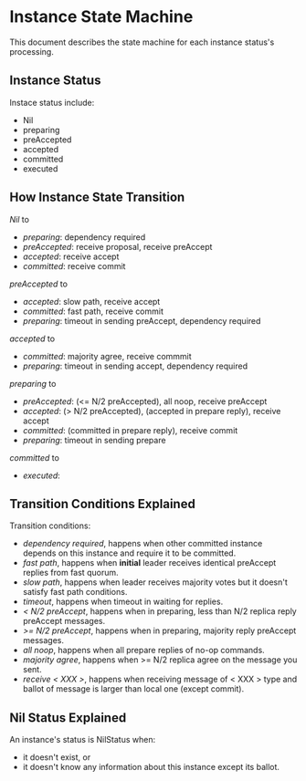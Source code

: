 Instance State Machine
======

This document describes the state machine for each instance status's processing.


Instance Status
------
Instace status include:
- Nil
- preparing
- preAccepted
- accepted
- committed
- executed



How Instance State Transition
------
*Nil* to
- *preparing*: 	dependency required
- *preAccepted*: receive proposal, receive preAccept
- *accepted*: receive accept
- *committed*: receive commit

*preAccepted* to
- *accepted*: slow path, receive accept
- *committed*: fast path, receive commit
- *preparing*: timeout in sending preAccept, dependency required

*accepted* to
- *committed*: majority agree, receive commmit
- *preparing*: timeout in sending accept, dependency required

*preparing* to
- *preAccepted*: (<= N/2 preAccepted), all noop, receive preAccept
- *accepted*: (> N/2 preAccepted), (accepted in prepare reply), receive accept
- *committed*: (committed in prepare reply), receive commit
- *preparing*: timeout in sending prepare

*committed* to
- *executed*: 



Transition Conditions Explained
------
Transition conditions:
- *dependency required*, happens when other committed instance depends on this instance and require it to be committed.
- *fast path*, happens when **initial** leader receives identical preAccept replies from fast quorum.
- *slow path*, happens when leader receives majority votes but it doesn't satisfy fast path conditions.
- *timeout*, happens when timeout in waiting for replies.
- *< N/2 preAccept*, happens when in preparing, less than N/2 replica reply preAccept messages.
- *>= N/2 preAccept*, happens when in preparing, majority reply preAccept messages.
- *all noop*, happens when all prepare replies of no-op commands.
- *majority agree*, happens when >= N/2 replica agree on the message you sent.
- *receive < XXX >*, happens when receiving message of < XXX > type and ballot of message is larger than local one (except commit).



Nil Status Explained
------
An instance's status is NilStatus when:
- it doesn't exist, or
- it doesn't know any information about this instance except its ballot.
